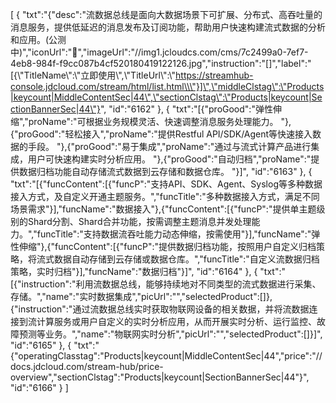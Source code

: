 [
	{
		"txt":"{\"desc\":\"流数据总线是面向大数据场景下可扩展、分布式、高吞吐量的消息服务，提供低延迟的消息发布及订阅功能，帮助用户快速构建流式数据的分析和应用。(公测中)\",\"iconUrl\":\"\",\"imageUrl\":\"//img1.jcloudcs.com/cms/7c2499a0-7ef7-4eb8-984f-f9cc087b4cf520180419122126.jpg\",\"instruction\":\"[]\",\"label\":\"[{\\\"TitleName\\\":\\\"立即使用\\\",\\\"TitleUrl\\\":\\\"https://streamhub-console.jdcloud.com/stream/html/list.html\\\"}]\",\"middleClstag\":\"Products|keycount|MiddleContentSec|44\",\"sectionClstag\":\"Products|keycount|SectionBannerSec|44\"}",
		"id":"6162"
	},
	{
		"txt":"[{\"proGood\":\"弹性伸缩\",\"proName\":\"可根据业务规模灵活、快速调整消息服务处理能力。                           \"},{\"proGood\":\"轻松接入\",\"proName\":\"提供Restful API/SDK/Agent等快速接入数据的手段。                         \"},{\"proGood\":\"易于集成\",\"proName\":\"通过与流式计算产品进行集成，用户可快速构建实时分析应用。                       \"},{\"proGood\":\"自动归档\",\"proName\":\"提供数据归档功能自动存储流式数据到云存储和数据仓库。                      \"}]",
		"id":"6163"
	},
	{
		"txt":"[{\"funcContent\":[{\"funcP\":\"支持API、SDK、Agent、Syslog等多种数据接入方式，及自定义开通主题服务。\",\"funcTitle\":\"多种数据接入方式，满足不同场景需求\"}],\"funcName\":\"数据接入\"},{\"funcContent\":[{\"funcP\":\"提供单主题级别的Shard分割、Shard合并功能，按需调整主题消息并发处理能力。\",\"funcTitle\":\"支持数据流吞吐能力动态伸缩，按需使用\"}],\"funcName\":\"弹性伸缩\"},{\"funcContent\":[{\"funcP\":\"提供数据归档功能，按照用户自定义归档策略，将流式数据自动存储到云存储或数据仓库。\",\"funcTitle\":\"自定义流数据归档策略，实时归档\"}],\"funcName\":\"数据归档\"}]",
		"id":"6164"
	},
	{
		"txt":"[{\"instruction\":\"利用流数据总线，能够持续地对不同类型的流式数据进行采集、存储。\",\"name\":\"实时数据集成\",\"picUrl\":\"\",\"selectedProduct\":[]},{\"instruction\":\"通过流数据总线实时获取物联网设备的相关数据，并将流数据连接到流计算服务或用户自定义的实时分析应用，从而开展实时分析、运行监控、故障预测等业务。\",\"name\":\"物联网实时分析\",\"picUrl\":\"\",\"selectedProduct\":[]}]",
		"id":"6165"
	},
	{
		"txt":"{\"operatingClasstag\":\"Products|keycount|MiddleContentSec|44\",\"price\":\"//docs.jdcloud.com/stream-hub/price-overview\",\"sectionClstag\":\"Products|keycount|SectionBannerSec|44\"}",
		"id":"6166"
	}
]